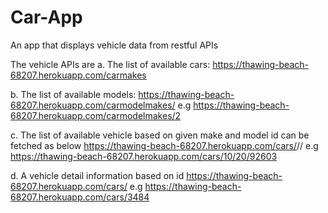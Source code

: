 # Car-App

An app that displays vehicle data from restful APIs

The vehicle APIs are
a. The list of available cars: https://thawing-beach-68207.herokuapp.com/carmakes

b. The list of available models: https://thawing-beach-68207.herokuapp.com/carmodelmakes/<makeid>
e.g https://thawing-beach-68207.herokuapp.com/carmodelmakes/2

c. The list of available vehicle based on given make and model id can be fetched as below
https://thawing-beach-68207.herokuapp.com/cars/<make>/<model>/<zipcode>
e.g https://thawing-beach-68207.herokuapp.com/cars/10/20/92603

d. A vehicle detail information based on id
https://thawing-beach-68207.herokuapp.com/cars/<carid>
e.g https://thawing-beach-68207.herokuapp.com/cars/3484
